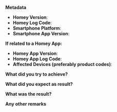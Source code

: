 <!--

Thank you for reporting an issue. Please take some time to
review the contributing guidelines if you haven't done so.

This issue tracker is for bugs and issues found within Homey.
If you require more general support contact our support team
at: support@athom.com

Please fill out as much of the fields below as you're able.
The Homey log code can be generated at Settings -> System -> Send Log.
The Homey App log code can be generated at Settings -> Apps (hold ALT to show the 'Send Log' link).

If possible, please provide examples that demonstrates the problem,
keeping it as simple and clear as you are able to.

-->


**Metadata**

* **Homey Version**:
* **Homey Log Code**:
* **Smartphone Platform**:
* **Smartphone App Version**:

**If related to a Homey App:**
* **Homey App Version**:
* **Homey App Log Code**:
* **Affected Devices (preferably product codes)**:


**What did you try to achieve?**
<!-- Please include detailed steps to reproduce the issue below this line -->


**What did you expect as result?**
<!-- Please describe what you expected to happen below this line -->


**What was the result?**
<!-- Please describe what happened instead below this line -->


**Any other remarks**

